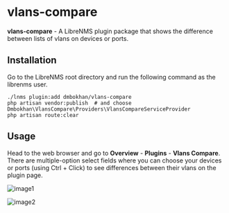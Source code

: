 # vlans-compare
**vlans-compare** - A LibreNMS plugin package that shows the difference between lists of vlans on devices or ports.

## Installation
Go to the LibreNMS root directory and run the following command as the librenms user.

    ./lnms plugin:add dmbokhan/vlans-compare
    php artisan vendor:publish  # and choose Dmbokhan\VlansCompare\Providers\VlansCompareServiceProvider
    php artisan route:clear

## Usage
Head to the web browser and go to **Overview** - **Plugins** - **Vlans Compare**. There are multiple-option select fields where you can choose your devices or ports (using Ctrl + Click) to see differences between their vlans on the plugin page.

![image1](https://i.imgur.com/i8vluto.png)

![image2](https://i.imgur.com/FemzJIO.png)
